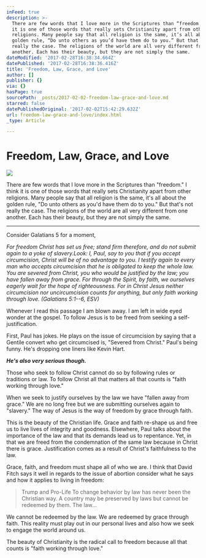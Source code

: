 ```yaml
---
inFeed: true
description: >-
  There are few words that I love more in the Scriptures than “freedom.” I think
  it is one of those words that really sets Christianity apart from other
  religions. Many people say that all religion is the same, it’s all about the
  golden rule, “Do unto others as you’d have them do to you.” But that’s not
  really the case. The religions of the world are all very different from one
  another. Each has their beauty, but they are not simply the same.
dateModified: '2017-02-28T16:38:34.664Z'
datePublished: '2017-02-28T16:38:36.416Z'
title: 'Freedom, Law, Grace, and Love'
author: []
publisher: {}
via: {}
hasPage: true
sourcePath: _posts/2017-02-02-freedom-law-grace-and-love.md
starred: false
datePublishedOriginal: '2017-02-02T15:42:29.632Z'
url: freedom-law-grace-and-love/index.html
_type: Article

---
```

# Freedom, Law, Grace, and Love
![](https://the-grid-user-content.s3-us-west-2.amazonaws.com/9b464700-c9ab-4a08-bf3b-59a223090f4d.jpg)

There are few words that I love more in the Scriptures than "freedom." I think it is one of those words that really sets Christianity apart from other religions. Many people say that all religion is the same, it's all about the golden rule, "Do unto others as you'd have them do to you." But that's not really the case. The religions of the world are all very different from one another. Each has their beauty, but they are not simply the same.

---

Consider Galatians 5 for a moment,

_For freedom Christ has set us free; stand firm therefore, and do not submit again to a yoke of slavery.Look: I, Paul, say to you that if you accept circumcision, Christ will be of no advantage to you. I testify again to every man who accepts circumcision that he is obligated to keep the whole law. You are severed from Christ, you who would be justified by the law; you have fallen away from grace. For through the Spirit, by faith, we ourselves eagerly wait for the hope of righteousness. For in Christ Jesus neither circumcision nor uncircumcision counts for anything, but only faith working through love. (Galatians 5:1--6, ESV)_

Whenever I read this passage I am blown away. I am left in wide eyed wonder at the gospel. To follow Jesus is to be freed from seeking a self-justification.

First, Paul has jokes. He plays on the issue of circumcision by saying that a Gentile convert who get circumcised is, "Severed from Christ." Paul's being funny. He's dropping one liners like Kevin Hart.

_**He's also very serious though.**_

Those who seek to follow Christ cannot do so by following rules or traditions or law. To follow Christ all that matters all that counts is "faith working through love."

When we seek to justify ourselves by the law we have "fallen away from grace." We are no long free but we are submitting ourselves again to "slavery." The way of Jesus is the way of freedom by grace through faith.

This is the beauty of the Christian life. Grace and faith re-shape us and free us to live lives of integrity and goodness. Elsewhere, Paul talks about the importance of the law and that its demands lead us to repentance. Yet, in that we are freed from the condemnation of the same law because in Christ there is grace. Justification comes as a result of Christ's faithfulness to the law.

Grace, faith, and freedom must shape all of who we are. I think that David Fitch says it well in regards to the issue of abortion consider what he says and how it applies to living in freedom:

> Trump and Pro-Life To change behavior by law has never been the Christian way. A country may be preserved by laws but cannot be redeemed by them. The law...

We cannot be redeemed by the law. We are redeemed by grace through faith. This reality must play out in our personal lives and also how we seek to engage the world around us.

The beauty of Christianity is the radical call to freedom because all that counts is "faith working through love."